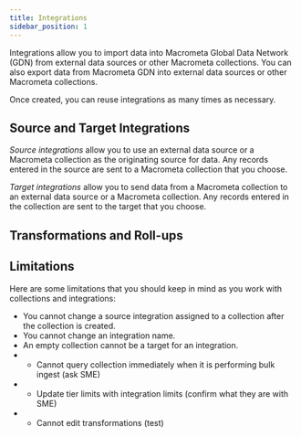 ```yaml
---
title: Integrations
sidebar_position: 1
---
```


Integrations allow you to import data into Macrometa Global Data Network (GDN) from external data sources or other Macrometa collections. You can also export data from Macrometa GDN into external data sources or other Macrometa collections.

Once created, you can reuse integrations as many times as necessary.

## Source and Target Integrations

_Source integrations_ allow you to use an external data source or a Macrometa collection as the originating source for data. Any records entered in the source are sent to a Macrometa collection that you choose.

_Target integrations_ allow you to send data from a Macrometa collection to an external data source or a Macrometa collection. Any records entered in the collection are sent to the target that you choose.

## Transformations and Roll-ups



## Limitations

Here are some limitations that you should keep in mind as you work with collections and integrations:

- You cannot change a source integration assigned to a collection after the collection is created.
- You cannot change an integration name.
- An empty collection cannot be a target for an integration.
- - Cannot query collection immediately when it is performing bulk ingest (ask SME)
- - Update tier limits with integration limits (confirm what they are with SME)
- - Cannot edit transformations (test)
